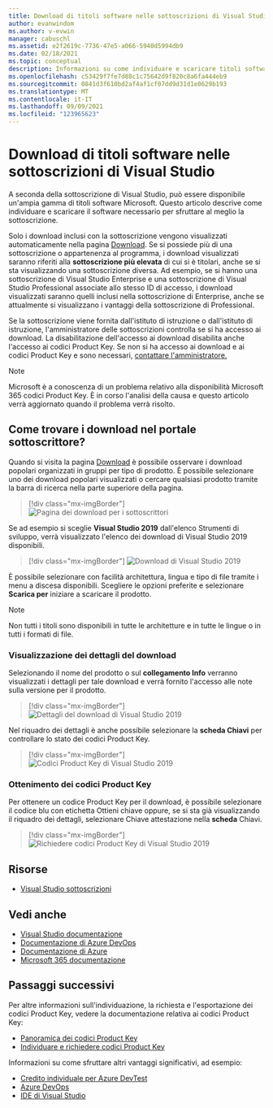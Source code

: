 ```yaml
---
title: Download di titoli software nelle sottoscrizioni di Visual Studio | Microsoft Docs
author: evanwindom
ms.author: v-evwin
manager: cabuschl
ms.assetid: e2f2619c-7736-47e5-a066-5940d5994db9
ms.date: 02/18/2021
ms.topic: conceptual
description: Informazioni su come individuare e scaricare titoli software Microsoft inclusi nelle sottoscrizioni di Visual Studio
ms.openlocfilehash: c53429f7fe7d88c1c75642d9f820c8a6fa444eb9
ms.sourcegitcommit: 0841d3f610bd2af4af1cf07dd9d31d1e0629b193
ms.translationtype: MT
ms.contentlocale: it-IT
ms.lasthandoff: 09/09/2021
ms.locfileid: "123965623"
---
```

# <a name="downloading-software-titles-in-visual-studio-subscriptions"></a>Download di titoli software nelle sottoscrizioni di Visual Studio
A seconda della sottoscrizione di Visual Studio, può essere disponibile un'ampia gamma di titoli software Microsoft.  Questo articolo descrive come individuare e scaricare il software necessario per sfruttare al meglio la sottoscrizione. 

Solo i download inclusi con la sottoscrizione vengono visualizzati automaticamente nella pagina [Download](https://my.visualstudio.com/downloads/featured).  Se si possiede più di una sottoscrizione o appartenenza al programma, i download visualizzati saranno riferiti alla **sottoscrizione più elevata** di cui si è titolari, anche se si sta visualizzando una sottoscrizione diversa.  Ad esempio, se si hanno una sottoscrizione di Visual Studio Enterprise e una sottoscrizione di Visual Studio Professional associate allo stesso ID di accesso, i download visualizzati saranno quelli inclusi nella sottoscrizione di Enterprise, anche se attualmente si visualizzano i vantaggi della sottoscrizione di Professional.  

Se la sottoscrizione viene fornita dall'istituto di istruzione o dall'istituto di istruzione, l'amministratore delle sottoscrizioni controlla se si ha accesso ai download. La disabilitazione dell'accesso ai download disabilita anche l'accesso ai codici Product Key. Se non si ha accesso ai download e ai codici Product Key e sono necessari, [contattare l'amministratore.](contact-my-admin.md)

> [!NOTE]
> Microsoft è a conoscenza di un problema relativo alla disponibilità Microsoft 365 codici Product Key.  È in corso l'analisi della causa e questo articolo verrà aggiornato quando il problema verrà risolto. 

## <a name="how-do-i-find-downloads-in-the-subscriber-portal"></a>Come trovare i download nel portale sottoscrittore?
Quando si visita la pagina [Download](https://my.visualstudio.com/downloads/featured?wt.mc_id=o~msft~docs) è possibile osservare i download popolari organizzati in gruppi per tipo di prodotto.  È possibile selezionare uno dei download popolari visualizzati o cercare qualsiasi prodotto tramite la barra di ricerca nella parte superiore della pagina.
> [!div class="mx-imgBorder"]
> ![Pagina dei download per i sottoscrittori](_img/subscriber-downloads/subscriber-downloads-resized.png "I download più diffusi vengono visualizzati quando si seleziona il pannello Download.")

Se ad esempio si sceglie **Visual Studio 2019** dall'elenco Strumenti di sviluppo, verrà visualizzato l'elenco dei download di Visual Studio 2019 disponibili.
> [!div class="mx-imgBorder"]
> ![Download di Visual Studio 2019](_img/subscriber-downloads/vs2019-product-list.png "Quando si seleziona un prodotto, viene visualizzato un elenco delle versioni disponibili.")

È possibile selezionare con facilità architettura, lingua e tipo di file tramite i menu a discesa disponibili. Scegliere le opzioni preferite e selezionare **Scarica per** iniziare a scaricare il prodotto.

> [!NOTE]
> Non tutti i titoli sono disponibili in tutte le architetture e in tutte le lingue o in tutti i formati di file.  

### <a name="displaying-download-details"></a>Visualizzazione dei dettagli del download
Selezionando il nome del prodotto o sul **collegamento Info** verranno visualizzati i dettagli per tale download e verrà fornito l'accesso alle note sulla versione per il prodotto.
> [!div class="mx-imgBorder"]
> ![Dettagli del download di Visual Studio 2019](_img/subscriber-downloads/vs2019-info.png "Nella scheda Info vengono visualizzate informazioni sul download e viene fornito l'accesso alle note sulla versione.")

Nel riquadro dei dettagli è anche possibile selezionare la **scheda Chiavi** per controllare lo stato dei codici Product Key.
> [!div class="mx-imgBorder"]
> ![Codici Product Key di Visual Studio 2019](_img/subscriber-downloads/vs2019-keys.png "La scheda Chiavi mostra il numero di chiavi rimanenti e consente di richiedere le chiavi disponibili.")

### <a name="obtaining-product-keys"></a>Ottenimento dei codici Product Key
Per ottenere un codice Product Key per il download,  è possibile selezionare il codice blu con  etichetta Ottieni chiave oppure, se si sta già visualizzando il riquadro dei dettagli, selezionare Chiave attestazione nella **scheda** Chiavi.
> [!div class="mx-imgBorder"]
> ![Richiedere codici Product Key di Visual Studio 2019](_img/subscriber-downloads/vs2019-claim-keys.png "Selezionare Claim Key (Chiave attestazione) per richiedere le chiavi rimanenti.")

## <a name="resources"></a>Risorse
- [Visual Studio sottoscrizioni](https://my.visualstudio.com/gethelp)

## <a name="see-also"></a>Vedi anche
- [Visual Studio documentazione](/visualstudio/)
- [Documentazione di Azure DevOps](/azure/devops/)
- [Documentazione di Azure](/azure/)
- [Microsoft 365 documentazione](/microsoft-365/)

## <a name="next-steps"></a>Passaggi successivi
Per altre informazioni sull'individuazione, la richiesta e l'esportazione dei codici Product Key, vedere la documentazione relativa ai codici Product Key:
- [Panoramica dei codici Product Key](product-keys.md)
- [Individuare e richiedere codici Product Key](find-keys.md)

Informazioni su come sfruttare altri vantaggi significativi, ad esempio:
- [Credito individuale per Azure DevTest](vs-azure.md)
- [Azure DevOps](vs-azure-devops.md)
- [IDE di Visual Studio](vs-ide-benefit.md)